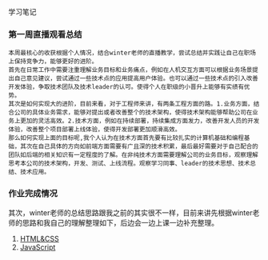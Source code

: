 学习笔记
### 第一周直播观看总结
    本周最核心的收获根据个人情况，结合winter老师的直播教学，尝试总结并实践让自己在职场上保持竞争力，能够更好的进阶。
    首先在日常工作中需要注重理解业务目标和业务痛点，例如在人机交互方面可以根据业务场景提出自己意见建议，尝试通过一些技术点的应用提高用户体验。也可以通过一些技术点的引入改善开发体验，争取技术团队及技术leader的认可。使得个人在职级的小晋升上能够有实绩有优势。
    其次是如何实现大的进阶，目前来看，对于工程师来讲，有两条工程方面的路。1.业务方面，结合公司的具体业务需求，能够对提出或者改善整个的技术架构，使得技术架构能够帮助公司在业务上更加的灵活高效。2.技术方面，例如在持续部署，持续集成方面发力，改善开发人员的开发体验，改善整个项目部署上线体验，使得开发部署更加顺滑高效。
    那么如何实现上面的目标呢,我个人认为在技术方面首先要有比较扎实的计算机基础和编程基础，其次在自己具体的方向如前端方面需要有广且深的技术积累，最后最好需要对于自己配合的团队如后端的相关知识有一定程度的了解。在非纯技术方面需要理解公司的业务目标，观察理解思考本公司的技术架构，开发、测试、上线流程。观察学习同事、leader的技术思想、技术总结、技术应用。

### 作业完成情况
其次，winter老师的总结思路跟我之前的其实很不一样，目前来讲先根据winter老师的思路和我自己的理解整理如下，后边会一边上课一边补充整理。
1. <a href="https://www.liuchengtu.com/lct/#R896274820c3f36a29e98d5ea7c0dc7b8" target="_blank">HTML&CSS</a>
2. <a href="https://www.liuchengtu.com/lct/#R0eb3005da14f1efe01e1224c60251921" target="_blank">JavaScript</a>
